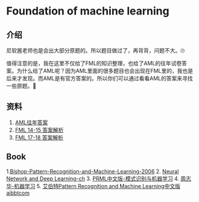 # Foundation of machine learning

## 介绍
尼软酱老师也是会出大部分原题的。所以题目做过了，再背背，问题不大。🙄

值得注意的是，我在这里不仅给了FML的知识整理，也给了AML的往年试卷答案。为什么给了AML呢？因为AML里面的很多题目也会出现在FML里的，我也是后来才发现。而AML是有官方答案的。所以你们可以通过看看AML的答案来寻找一些原题。🥶

## 资料
1. [AML往年答案]()
2. [FML 14-15 答案解析]()
3. [FML 17-18 答案解析]()

## Book
1.[Bishop-Pattern-Recognition-and-Machine-Learning-2006]()
2. [Neural Network and Deep Learning-ch]()
3. [PRML中文版-模式识别与机器学习]()
4. [周志华-机器学习]()
5. [艾伯特Pattern Recognition and Machine Learning中文版aibbtcom]()


